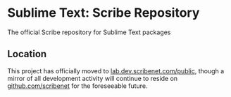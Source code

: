 # Sublime Text: Scribe Repository
The official Scribe repository for Sublime Text packages

## Location
This project has officially moved to [lab.dev.scribenet.com/public](http://lab.dev.scribenet.com/public), though a mirror of all development activity will continue to reside on [github.com/scribenet](https://github.com/scribenet) for the foreseeable future.
